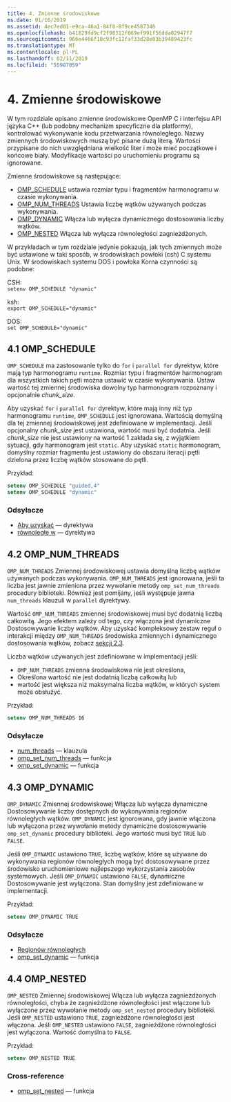 ```yaml
---
title: 4. Zmienne środowiskowe
ms.date: 01/16/2019
ms.assetid: 4ec7ed81-e9ca-46a1-84f8-8f9ce4587346
ms.openlocfilehash: b41829fd9cf2f90312f669ef991f56dda02947f7
ms.sourcegitcommit: 966e4466f10c93fc12faf33d28e03b39489423fc
ms.translationtype: MT
ms.contentlocale: pl-PL
ms.lasthandoff: 02/11/2019
ms.locfileid: "55987059"
---
```

# <a name="4-environment-variables"></a>4. Zmienne środowiskowe

W tym rozdziale opisano zmienne środowiskowe OpenMP C i interfejsu API języka C++ (lub podobny mechanizm specyficzne dla platformy), kontrolować wykonywanie kodu przetwarzania równoległego.  Nazwy zmiennych środowiskowych muszą być pisane dużą literą. Wartości przypisane do nich uwzględniana wielkość liter i może mieć początkowe i końcowe biały.  Modyfikacje wartości po uruchomieniu programu są ignorowane.

Zmienne środowiskowe są następujące:

- [OMP_SCHEDULE](#41-omp_schedule) ustawia rozmiar typu i fragmentów harmonogramu w czasie wykonywania.
- [OMP_NUM_THREADS](#42-omp_num_threads) Ustawia liczbę wątków używanych podczas wykonywania.
- [OMP_DYNAMIC](#43-omp_dynamic) Włącza lub wyłącza dynamicznego dostosowania liczby wątków.
- [OMP_NESTED](#44-omp_nested) Włącza lub wyłącza równoległości zagnieżdżonych.

W przykładach w tym rozdziale jedynie pokazują, jak tych zmiennych może być ustawione w taki sposób, w środowiskach powłoki (csh) C systemu Unix. W środowiskach systemu DOS i powłoka Korna czynności są podobne:

CSH:  
`setenv OMP_SCHEDULE "dynamic"`

ksh:  
`export OMP_SCHEDULE="dynamic"`

DOS:  
`set OMP_SCHEDULE="dynamic"`

## <a name="41-omp_schedule"></a>4.1 OMP_SCHEDULE

`OMP_SCHEDULE` ma zastosowanie tylko do `for` i `parallel for` dyrektyw, które mają typ harmonogramu `runtime`. Rozmiar typu i fragmentów harmonogram dla wszystkich takich pętli można ustawić w czasie wykonywania. Ustaw wartość tej zmiennej środowiska dowolny typ harmonogram rozpoznany i opcjonalnie *chunk_size*.

Aby uzyskać `for` i `parallel for` dyrektyw, które mają inny niż typ harmonogramu `runtime`, `OMP_SCHEDULE` jest ignorowana. Wartością domyślną dla tej zmiennej środowiskowej jest zdefiniowane w implementacji. Jeśli opcjonalny *chunk_size* jest ustawiona, wartość musi być dodatnia. Jeśli *chunk_size* nie jest ustawiony na wartość 1 zakłada się, z wyjątkiem sytuacji, gdy harmonogram jest `static`. Aby uzyskać `static` harmonogram, domyślny rozmiar fragmentu jest ustawiony do obszaru iteracji pętli dzielona przez liczbę wątków stosowane do pętli.

Przykład:

```csh
setenv OMP_SCHEDULE "guided,4"
setenv OMP_SCHEDULE "dynamic"
```

### <a name="cross-references"></a>Odsyłacze

- [Aby uzyskać](2-directives.md#241-for-construct) — dyrektywa
- [równoległe w](2-directives.md#251-parallel-for-construct) — dyrektywa

## <a name="42-omp_num_threads"></a>4.2 OMP_NUM_THREADS

`OMP_NUM_THREADS` Zmiennej środowiskowej ustawia domyślną liczbę wątków używanych podczas wykonywania. `OMP_NUM_THREADS` jest ignorowana, jeśli ta liczba jest jawnie zmieniona przez wywołanie metody `omp_set_num_threads` procedury biblioteki. Również jest pomijany, jeśli występuje jawna `num_threads` klauzuli w `parallel` dyrektywy.

Wartość `OMP_NUM_THREADS` zmiennej środowiskowej musi być dodatnią liczbą całkowitą. Jego efektem zależy od tego, czy włączona jest dynamiczne Dostosowywanie liczby wątków. Aby uzyskać kompleksowy zestaw reguł o interakcji między `OMP_NUM_THREADS` środowiska zmiennych i dynamicznego dostosowania wątków, zobacz [sekcji 2.3](2-directives.md#23-parallel-construct).

Liczba wątków używanych jest zdefiniowane w implementacji jeśli:

- `OMP_NUM_THREADS` zmienna środowiskowa nie jest określona,
- Określona wartość nie jest dodatnią liczbą całkowitą lub
- wartość jest większa niż maksymalna liczba wątków, w których system może obsłużyć.

Przykład:

```csh
setenv OMP_NUM_THREADS 16
```

### <a name="cross-references"></a>Odsyłacze

- [num_threads](2-directives.md#23-parallel-construct) — klauzula
- [omp_set_num_threads](3-run-time-library-functions.md#311-omp_set_num_threads-function) — funkcja
- [omp_set_dynamic](3-run-time-library-functions.md#317-omp_set_dynamic-function) — funkcja

## <a name="43-omp_dynamic"></a>4.3 OMP_DYNAMIC

`OMP_DYNAMIC` Zmiennej środowiskowej Włącza lub wyłącza dynamiczne Dostosowywanie liczby dostępnych do wykonywania regionów równoległych wątków. `OMP_DYNAMIC` jest ignorowana, gdy jawnie włączona lub wyłączona przez wywołanie metody dynamiczne dostosowywanie `omp_set_dynamic` procedury biblioteki. Jego wartość musi być `TRUE` lub `FALSE`.

Jeśli `OMP_DYNAMIC` ustawiono `TRUE`, liczbę wątków, które są używane do wykonywania regionów równoległych mogą być dostosowywane przez środowisko uruchomieniowe najlepszego wykorzystania zasobów systemowych.  Jeśli `OMP_DYNAMIC` ustawiono `FALSE`, dynamiczne Dostosowywanie jest wyłączona. Stan domyślny jest zdefiniowane w implementacji.

Przykład:

```csh
setenv OMP_DYNAMIC TRUE
```

### <a name="cross-references"></a>Odsyłacze

- [Regionów równoległych](2-directives.md#23-parallel-construct)
- [omp_set_dynamic](3-run-time-library-functions.md#317-omp_set_dynamic-function) — funkcja

## <a name="44-omp_nested"></a>4.4 OMP_NESTED

`OMP_NESTED` Zmiennej środowiskowej Włącza lub wyłącza zagnieżdżonych równoległości, chyba że zagnieżdżone równoległości jest włączone lub wyłączone przez wywołanie metody `omp_set_nested` procedury biblioteki. Jeśli `OMP_NESTED` ustawiono `TRUE`, zagnieżdżone równoległości jest włączona. Jeśli `OMP_NESTED` ustawiono `FALSE`, zagnieżdżone równoległości jest wyłączona. Wartość domyślna to `FALSE`.

Przykład:

```csh
setenv OMP_NESTED TRUE
```

### <a name="cross-reference"></a>Cross-reference

- [omp_set_nested](3-run-time-library-functions.md#319-omp_set_nested-function) — funkcja
